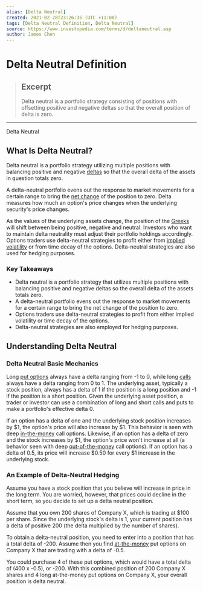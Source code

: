 ```yaml
---
alias: [Delta Neutral]
created: 2021-02-28T23:26:35 (UTC +11:00)
tags: [Delta Neutral Definition, Delta Neutral]
source: https://www.investopedia.com/terms/d/deltaneutral.asp
author: James Chen
---
```


# Delta Neutral Definition

> ## Excerpt
> Delta neutral is a portfolio strategy consisting of positions with offsetting positive and negative deltas so that the overall position of delta is zero.

---

Delta Neutral
## What Is Delta Neutral?

Delta neutral is a portfolio strategy utilizing multiple positions with balancing positive and negative [deltas](https://www.investopedia.com/terms/d/delta.asp) so that the overall delta of the assets in question totals zero.

A delta-neutral portfolio evens out the response to market movements for a certain range to bring the [net change](https://www.investopedia.com/terms/n/netchange.asp) of the position to zero. Delta measures how much an option's price changes when the underlying security's price changes.

As the values of the underlying assets change, the position of the [Greeks](https://www.investopedia.com/terms/g/greeks.asp) will shift between being positive, negative and neutral. Investors who want to maintain delta neutrality must adjust their portfolio holdings accordingly. Options traders use delta-neutral strategies to profit either from [implied volatility](https://www.investopedia.com/terms/i/iv.asp) or from time decay of the options. Delta-neutral strategies are also used for hedging purposes.

### Key Takeaways

-   Delta neutral is a portfolio strategy that utilizes multiple positions with balancing positive and negative deltas so the overall delta of the assets totals zero.
-   A delta-neutral portfolio evens out the response to market movements for a certain range to bring the net change of the position to zero.
-   Options traders use delta-neutral strategies to profit from either implied volatility or time decay of the options. 
-   Delta-neutral strategies are also employed for hedging purposes.

## Understanding Delta Neutral

### Delta Neutral Basic Mechanics

Long [put options](https://www.investopedia.com/terms/p/putoption.asp) always have a delta ranging from -1 to 0, while long [calls](https://www.investopedia.com/terms/c/calloption.asp) always have a delta ranging from 0 to 1. The underlying asset, typically a stock position, always has a delta of 1 if the position is a long position and -1 if the position is a short position. Given the underlying asset position, a trader or investor can use a combination of long and short calls and puts to make a portfolio's effective delta 0.

If an option has a delta of one and the underlying stock position increases by $1, the option's price will also increase by $1. This behavior is seen with deep [in-the-money](https://www.investopedia.com/terms/i/inthemoney.asp) call options. Likewise, if an option has a delta of zero and the stock increases by $1, the option's price won't increase at all (a behavior seen with deep [out-of-the-money](https://www.investopedia.com/terms/o/outofthemoney.asp) call options). If an option has a delta of 0.5, its price will increase $0.50 for every $1 increase in the underlying stock.

### An Example of Delta-Neutral Hedging

Assume you have a stock position that you believe will increase in price in the long term. You are worried, however, that prices could decline in the short term, so you decide to set up a delta neutral position.

Assume that you own 200 shares of Company X, which is trading at $100 per share. Since the underlying stock's delta is 1, your current position has a delta of positive 200 (the delta multiplied by the number of shares).

To obtain a delta-neutral position, you need to enter into a position that has a total delta of -200. Assume then you find [at-the-money](https://www.investopedia.com/terms/a/atthemoney.asp) put options on Company X that are trading with a delta of -0.5.

You could purchase 4 of these put options, which would have a total delta of (400 x -0.5), or -200. With this combined position of 200 Company X shares and 4 long at-the-money put options on Company X, your overall position is delta neutral.
